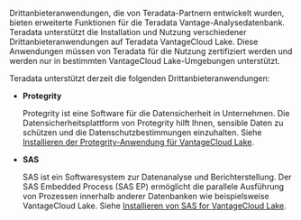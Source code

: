 Drittanbieteranwendungen, die von Teradata-Partnern entwickelt wurden, bieten erweiterte Funktionen für die Teradata Vantage-Analysedatenbank. Teradata unterstützt die Installation und Nutzung verschiedener Drittanbieteranwendungen auf Teradata VantageCloud Lake. Diese Anwendungen müssen von Teradata für die Nutzung zertifiziert werden und werden nur in bestimmten VantageCloud Lake-Umgebungen unterstützt.

Teradata unterstützt derzeit die folgenden Drittanbieteranwendungen:

-   **Protegrity**

    Protegrity ist eine Software für die Datensicherheit in Unternehmen. Die Datensicherheitsplattform von Protegrity hilft Ihnen, sensible Daten zu schützen und die Datenschutzbestimmungen einzuhalten. Siehe [Installieren der Protegrity-Anwendung für VantageCloud Lake](https://docs.teradata.com/access/sources/dita/topic?dita:topicPath=bdz1707141094808.dita&utm_source=console&utm_medium=iph).


-   **SAS**

    SAS ist ein Softwaresystem zur Datenanalyse und Berichterstellung. Der SAS Embedded Process (SAS EP) ermöglicht die parallele Ausführung von Prozessen innerhalb anderer Datenbanken wie beispielsweise VantageCloud Lake. Siehe [Installieren von SAS for VantageCloud Lake](https://docs.teradata.com/access/sources/dita/topic?dita:topicPath=xgb1712764452211.dita&utm_source=console&utm_medium=iph).


